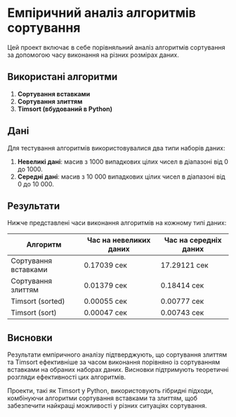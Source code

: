 # Емпіричний аналіз алгоритмів сортування

Цей проект включає в себе порівняльний аналіз алгоритмів сортування за допомогою часу виконання на різних розмірах даних.

## Використані алгоритми

1. **Сортування вставками**
2. **Сортування злиттям**
3. **Timsort (вбудований в Python)**

## Дані

Для тестування алгоритмів використовувалися два типи наборів даних:

1. **Невеликі дані**: масив з 1000 випадкових цілих чисел в діапазоні від 0 до 1000.
2. **Середні дані**: масив з 10 000 випадкових цілих чисел в діапазоні від 0 до 10 000.

## Результати

Нижче представлені часи виконання алгоритмів на кожному типі даних:

| Алгоритм             | Час на невеликих даних | Час на середніх даних |
| -------------------- | ---------------------- | --------------------- |
| Сортування вставками | 0.17039 сек            | 17.29121 сек          |
| Сортування злиттям   | 0.01379 сек            | 0.18414 сек           |
| Timsort (sorted)     | 0.00055 сек            | 0.00777 сек           |
| Timsort (sort)       | 0.00047 сек            | 0.00743 сек           |

## Висновки

Результати емпіричного аналізу підтверджують, що сортування злиттям та Timsort ефективніше за часом виконання порівняно із сортуванням вставками на обраних наборах даних. Висновки підтримують теоретичні розгляди ефективності цих алгоритмів.

Проекти, такі як Timsort у Python, використовують гібридні підходи, комбінуючи алгоритми сортування вставками та злиттям, щоб забезпечити найкращі можливості у різних ситуаціях сортування.
